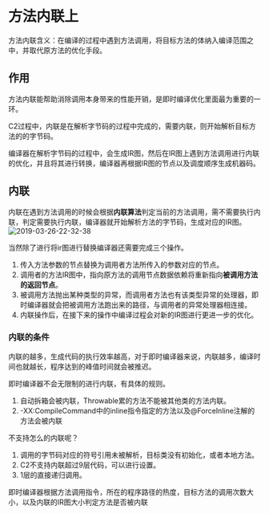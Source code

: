 # 方法内联上

方法内联含义：在编译的过程中遇到方法调用，将目标方法的体纳入编译范围之中，并取代原方法的优化手段。

## 作用

方法内联能帮助消除调用本身带来的性能开销，是即时编译优化里面最为重要的一环。

C2过程中，内联是在解析字节码的过程中完成的，需要内联，则开始解析目标方法的的字节码。

编译器在解析字节码的过程中，会生成IR图，然后在IR图上遇到方法调用进行内联的优化，并且将其进行转换，编译器再根据IR图的节点以及调度顺序生成机器码。

## 内联

内联在遇到方法调用的时候会根据**内联算法**判定当前的方法调用，需不需要执行内联，判定需要执行内联，编译器就开始解析方法的字节码，生成对应的IR图。
![2019-03-26-22-32-38](http://jikelearn.cn/2019-03-26-22-32-38.png)

当然除了进行将ir图进行替换编译器还需要完成三个操作。

1. 传入方法参数的节点替换为调用者方法所传入的参数对应的节点。
2. 调用者的方法IR图中，指向原方法的调用节点数据依赖将重新指向**被调用方法的返回节点**。
3. 被调用方法抛出某种类型的异常，而调用者方法也有该类型异常的处理器，即时编译器就会把被调用方法跑出来的路径，与调用者的异常处理器相连接。
4. 内联操作后，在接下来的操作中编译过程会对新的IR图进行更进一步的优化。

### 内联的条件

内联的越多，生成代码的执行效率越高，对于即时编译器来说，内联越多，编译时间也就越长，程序达到的峰值时间就会被推迟。

即时编译器不会无限制的进行内联，有具体的规则。

1. 自动拆箱会被内联，Throwable累的方法不能被其他类的方法内联。
2. -XX:CompileCommand中的inline指令指定的方法以及@ForceInline注解的方法会被内联

不支持怎么的内联呢？

1. 调用的字节码对应的符号引用未被解析，目标类没有初始化，或者本地方法。
2. C2不支持内联超过9层代码，可以进行设置。
3. 1层的直接递归调用。


 即时编译器根据方法调用指令，所在的程序路径的热度，目标方法的调用次数大小，以及内联的IR图大小判定方法是否被内联
